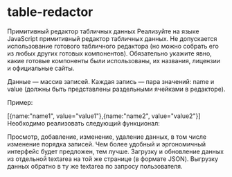 # table-redactor
Примитивный редактор табличных данных
Реализуйте на языке JavaScript примитивный редактор табличных данных. Не допускается использование готового табличного редактора (но можно собрать его из любых других готовых компонентов). Обязательно укажите явно, какие готовые компоненты были использованы, их названия, лицензии и официальные сайты.

Данные — массив записей. Каждая запись — пара значений: name и value (должны быть представлены раздельными ячейками в редакторе).

Пример:

[{name:"name1", value="value1"},{name:"name2", value="value2"}]
Необходимо реализовать следующий функционал:

Просмотр, добавление, изменение, удаление данных, в том числе изменение порядка записей. Чем более удобный и эргономичный интерфейс будет предложен, тем лучше.
Загрузку и обновление данных из отдельной textarea на той же странице (в формате JSON).
Выгрузку данных обратно в ту же textarea по запросу пользователя.
